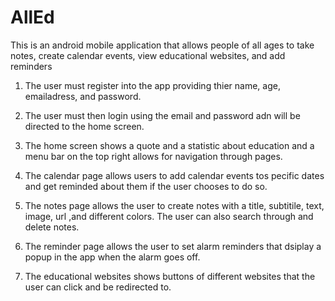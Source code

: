 # AllEd
This is an android mobile application that allows people of all ages to take notes, create calendar events, view educational websites, and add reminders
1. The user must register into the app providing thier name, age, emailadress, and password.





2. The user must then login using the email and password adn will be directed to the home screen.
3. The home screen shows a quote and a statistic about education and a menu bar on the top right allows for navigation through pages.
4. The calendar page allows users to add calendar events tos pecific dates and get reminded about them if the user chooses to do so.
5. The notes page allows the user to create notes with a title, subtitile, text, image, url ,and different colors. The user can also search through and delete notes.
6. The reminder page allows the user to set alarm reminders that dsiplay a popup in the app when the alarm goes off. 
7. The educational websites shows buttons of different websites that the user can click and be redirected to.
